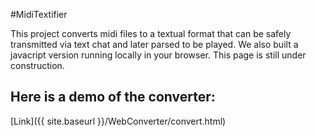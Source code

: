 #MidiTextifier

This project converts midi files to a textual format that can be safely transmitted via text chat and later parsed to be played. We also built a javacript version running locally in your browser. This page is still under construction.

## Here is a demo of the converter:

[Link]({{ site.baseurl }}/WebConverter/convert.html)
